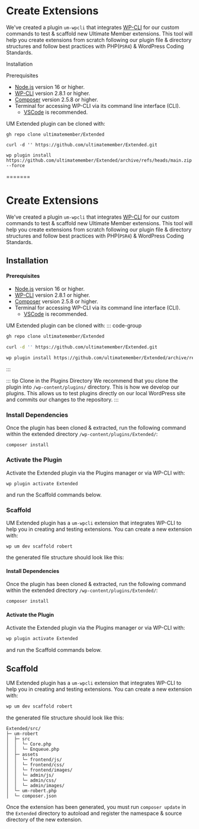 

# Create Extensions

We've created a plugin `um-wpcli` that integrates [WP-CLI](http://wp-cli.org/) for our custom commands to test & scaffold new Ultimate Member extensions. This tool will help you create extensions from scratch following our plugin file & directory structures and follow best practices with PHP(`PSR4`) & WordPress Coding Standards.

Installation

Prerequisites
- [Node.js](https://nodejs.org/) version 16 or higher.
- [WP-CLI](https://wp-cli.org/) version 2.8.1 or higher.
- [Composer](https://getcomposer.org/) version 2.5.8 or higher.
- Terminal for accessing WP-CLI via its command line interface (CLI).
    - [VSCode](https://code.visualstudio.com/) is recommended.

UM Extended plugin can be cloned with:
<CodeGroup>
  <CodeGroupItem title="Git-Clone">

```bash:no-line-numbers
gh repo clone ultimatemember/Extended
```

  </CodeGroupItem>

  <CodeGroupItem title="Curl"  active>

```bash:no-line-numbers
curl -d '' https://github.com/ultimatemember/Extended.git
```

  </CodeGroupItem>

  <CodeGroupItem title="WP-CLI" active>

```bash:no-line-numbers
wp plugin install https://github.com/ultimatemember/Extended/archive/refs/heads/main.zip --force
```

  </CodeGroupItem>
</CodeGroup>

=======
# Create Extensions

We've created a plugin `um-wpcli` that integrates [WP-CLI](http://wp-cli.org) for our custom commands to test & scaffold new Ultimate Member extensions. This tool will help you create extensions from scratch following our plugin file & directory structures and follow best practices with PHP(`PSR4`) & WordPress Coding Standards.

## Installation

#### Prerequisites
- [Node.js](https://nodejs.org/) version 16 or higher.
- [WP-CLI](https://wp-cli.org) version 2.8.1 or higher.
- [Composer](https://getcomposer.org) version 2.5.8 or higher.
- Terminal for accessing WP-CLI via its command line interface (CLI).
   - [VSCode](https://code.visualstudio.com/) is recommended.

UM Extended plugin can be cloned with:
::: code-group

```sh [Git clone]
gh repo clone ultimatemember/Extended
```

```sh [Curl]
curl -d '' https://github.com/ultimatemember/Extended.git
```

```sh [WP-CLI]
wp plugin install https://github.com/ultimatemember/Extended/archive/refs/heads/main.zip --force
```
:::

::: tip Clone in the Plugins Directory
We recommend that you clone the plugin into `/wp-content/plugins/` directory. This is how we develop our plugins. This allows us to test plugins directly on our local WordPress site and commits our changes to the repository.
:::

### Install Dependencies
Once the plugin has been cloned & extracted, run the following command within the extended directory `/wp-content/plugins/Extended/`:

```bash:no-line-numbers
composer install
```

### Activate the Plugin
Activate the Extended plugin via the Plugins manager or via WP-CLI with:

```bash:no-line-numbers
wp plugin activate Extended
```
and run the Scaffold commands below.

### Scaffold

UM Extended plugin has a `um-wpcli` extension that integrates WP-CLI to help you in creating and testing extensions. You can create a new extension with:

```bash:no-line-numbers
wp um dev scaffold robert
```

the generated file structure should look like this:

#### Install Dependencies

Once the plugin has been cloned & extracted, run the following command within the extended directory `/wp-content/plugins/Extended/`:
```sh
composer install
```

#### Activate the Plugin
Activate the Extended plugin via the Plugins manager or via WP-CLI with:
```sh
wp plugin activate Extended
```

and run the Scaffold commands below.


## Scaffold

UM Extended plugin has a `um-wpcli` extension that integrates WP-CLI to help you in creating and testing extensions. You can create a new extension with:
```sh
wp um dev scaffold robert
```
the generated file structure should look like this:

```
Extended/src/
├─ um-robert
│  ├─ src
│  │  └─ Core.php
│  │  └─ Enqueue.php
│  ├─ assets
│  │  └─ frontend/js/
│  │  └─ frontend/css/
│  │  └─ frontend/images/
│  │  └─ admin/js/
│  │  └─ admin/css/
│  │  └─ admin/images/
│  └─ um-robert.php
│  └─ composer.json
```

Once the extension has been generated, you must run `composer update` in the `Extended` directory to autoload and register the namespace & source directory of the new extension.

